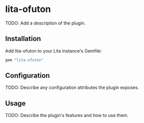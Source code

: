 # lita-ofuton

TODO: Add a description of the plugin.

## Installation

Add lita-ofuton to your Lita instance's Gemfile:

``` ruby
gem "lita-ofuton"
```

## Configuration

TODO: Describe any configuration attributes the plugin exposes.

## Usage

TODO: Describe the plugin's features and how to use them.
